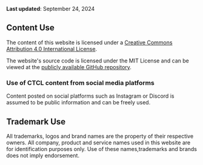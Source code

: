 **Last updated**: September 24, 2024

## Content Use
The content of this website is licensed under a [Creative Commons Attribution 4.0 International License](http://creativecommons.org/licenses/by/4.0/). 

The website's source code is licensed under the MIT License and can be viewed at the [publicly available GitHub repository](https://github.com/ctcl-bregis/ctclsite-rust/).

### Use of CTCL content from social media platforms
Content posted on social platforms such as Instagram or Discord is assumed to be public information and can be freely used.

## Trademark Use
All trademarks, logos and brand names are the property of their respective owners. All company, product and service names used in this website are for identification purposes only. Use of these names,trademarks and brands does not imply endorsement.